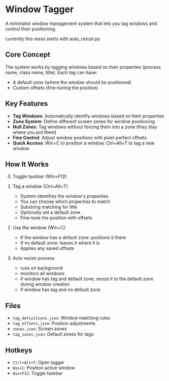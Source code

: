 # Window Tagger

A minimalist window management system that lets you tag windows and control their positioning.

currently this mess starts with auto_resize.py

## Core Concept

The system works by tagging windows based on their properties (process name, class name, title). Each tag can have:
- A default zone (where the window should be positioned)
- Custom offsets (fine-tuning the position)

## Key Features

- **Tag Windows**: Automatically identify windows based on their properties
- **Zone System**: Define different screen zones for window positioning
- **Null Zones**: Tag windows without forcing them into a zone (they stay where you put them)
- **Fine Control**: Adjust window positions with pixel-perfect offsets
- **Quick Access**: Win+C to position a window, Ctrl+Alt+T to tag a new window

## How It Works

0. Toggle taskbar (Win+F12)

1. Tag a window (Ctrl+Alt+T)
   - System identifies the window's properties
   - You can choose which properties to match
   - Substring matching for title
   - Optionally set a default zone
   - Fine-tune the position with offsets

2. Use the window (Win+C)
   - If the window has a default zone: positions it there
   - If no default zone: leaves it where it is
   - Applies any saved offsets

3. Auto resize process
   - runs on background
   - monitors all windows
   - if window has tag and default zone, resize it to the default zone during window creation
   - if window has tag and no default zone

## Files

- `tag_definitions.json`: Window matching rules
- `tag_offsets.json`: Position adjustments
- `zones.json`: Screen zones
- `tag_zones.json`: Default zones for tags

## Hotkeys

- `Ctrl+Alt+T`: Open tagger
- `Win+C`: Position active window
- `Win+F12`: Toggle taskbar
